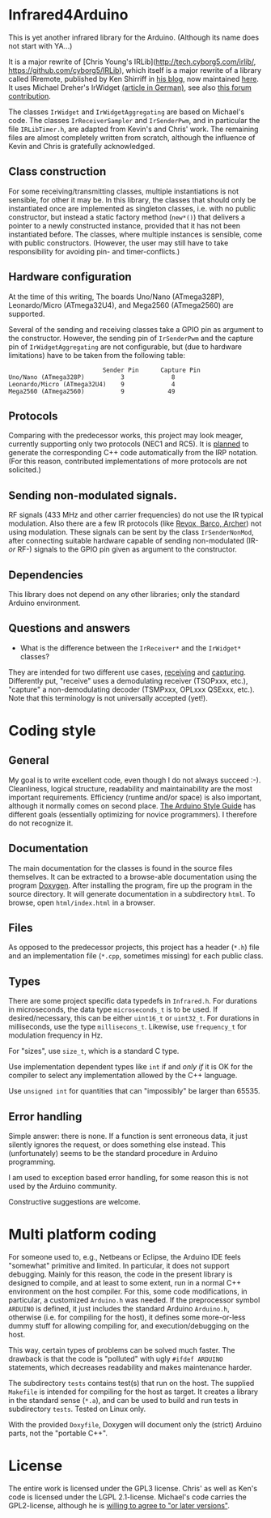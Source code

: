 # Infrared4Arduino
This is yet another infrared library for the Arduino. (Although its name does not
start with YA...)

It is a major rewrite of [Chris Young's
IRLib](http://tech.cyborg5.com/irlib/,
https://github.com/cyborg5/IRLib), which itself is a major
rewrite of a library called IRremote, published by
Ken Shirriff in [his blog](http://www.righto.com/2009/08/multi-protocol-infrared-remote-library.html),
now maintained [here](https://github.com/z3t0/Arduino-IRremote).
It uses Michael Dreher's
IrWidget [(article in
German)](http://www.mikrocontroller.net/articles/High-Speed_capture_mit_ATmega_Timer),
see also [this forum
contribution](http://www.hifi-remote.com/forums/viewtopic.php?p=111876#111876).


The classes `IrWidget` and `IrWidgetAggregating` are based on Michael's code.
The classes `IrReceiverSampler` and `IrSenderPwm`, and in particular the file `IRLibTimer.h`,
are adapted from Kevin's and Chris' work. The remaining files are almost completely written
from scratch, although the influence of Kevin and Chris is gratefully acknowledged.

## Class construction
For some receiving/transmitting classes, multiple instantiations is not sensible,
for other it may be. In this library, the classes that should only be instantiated
once are implemented as singleton classes, i.e. with no public constructor, but instead
a static factory method (`new*()`) that delivers a pointer to a newly constructed instance,
provided that it has not been instantiated before. The classes, where multiple instances
is sensible, come with public constructors. (However, the user may still have to take responsibility
for avoiding pin- and timer-conflicts.)

## Hardware configuration
At the time of this writing, The boards Uno/Nano (ATmega328P), Leonardo/Micro (ATmega32U4),
and Mega2560 (ATmega2560) are supported.

Several of the sending and receiving classes take a GPIO pin as argument to the constructor.
However, the sending pin of `IrSenderPwm` and the capture pin of `IrWidgetAggregating`
are not configurable, but (due to hardware limitations) have to be taken from the following table:

                              Sender Pin      Capture Pin
    Uno/Nano (ATmega328P)          3             8
    Leonardo/Micro (ATmega32U4)    9             4
    Mega2560 (ATmega2560)          9            49


## Protocols
Comparing with the predecessor works, this project may look meager, currently supporting only
two protocols (NEC1 and RC5). It is [planned](https://github.com/bengtmartensson/IrpTransmogrifier)
to generate the corresponding C++ code automatically from the IRP notation. (For this reason,
contributed implementations of more protocols are not solicited.)

## Sending non-modulated signals.
RF signals (433 MHz and other carrier frequencies) do not use the IR
typical modulation. Also there are a few IR protocols (like [Revox, Barco,
Archer](http://www.hifi-remote.com/forums/viewtopic.php?t=14186&start=40))
not using modulation. These signals can be sent by the class `IrSenderNonMod`,
after connecting suitable hardware capable of sending non-modulated (IR- _or_ RF-) signals
to the GPIO pin given as argument to the constructor.

## Dependencies

This library does not depend on any other libraries; only the standard Arduino environment.

## Questions and answers

* What is the difference between the `IrReceiver*` and the `IrWidget*` classes?

They are intended for two different use cases,
[receiving](http://www.harctoolbox.org/Glossary.html#ReceivingIrSignals)
and [capturing](http://www.harctoolbox.org/Glossary.html#Capturing).
Differently put, "receive" uses a
demodulating receiver (TSOPxxx, etc.),
"capture" a non-demodulating decoder (TSMPxxx, OPLxxx QSExxx, etc.). Note that
this terminology is not universally accepted (yet!).

# Coding style

## General
My goal is to write excellent code, even though I do not always succeed :-).
Cleanliness, logical structure, readability and maintainability are the most important
requirements. Efficiency (runtime and/or space) is also important, although it normally
comes on second place. [The Arduino Style Guide](https://www.arduino.cc/en/Reference/APIStyleGuide)
has different goals (essentially optimizing for novice programmers). I therefore
do not recognize it.

## Documentation
The main documentation for the classes is found in the source files themselves. It can be
extracted to a browse-able documentation using the program [Doxygen](http://www.doxygen.org).
After installing the program, fire up the program in the source directory. It will generate documentation in
a subdirectory `html`. To browse, open `html/index.html` in a browser.

## Files
As opposed to the predecessor projects, this project has a header (`*.h`) file and an implementation file
(`*.cpp`, sometimes missing) for each public class.

## Types
There are some project specific data typedefs in `Infrared.h`.
For durations in microseconds, the data type `microseconds_t` is to be
used. If desired/necessary, this can be either `uint16_t` or
`uint32_t`. For durations in milliseconds, use the type
`millisecons_t`. Likewise, use `frequency_t` for modulation frequency in
Hz.

For "sizes", use `size_t`, which is a standard C type.

Use implementation dependent types like `int` if and _only if_ it is OK for the
compiler to select any implementation allowed by the C++ language.

Use `unsigned int` for quantities that can "impossibly" be larger than 65535.

## Error handling
Simple answer: there is none. If a function is sent erroneous data,
it just silently ignores the request, or does something else instead.
This (unfortunately) seems to be the standard procedure in Arduino programming.

I am used to exception based error handling, for some reason this is not used by
the Arduino community.

Constructive suggestions are welcome.

# Multi platform coding
For someone used to, e.g., Netbeans or Eclipse, the Arduino IDE
feels "somewhat" primitive and limited. In particular, it does not support debugging. Mainly
for this reason, the code in the present library is designed to compile, and at least
to some extent, run in a normal C++ environment on the host compiler. For this,
some code modifications, in particular, a customized `Arduino.h` was needed.
If the preprocessor symbol `ARDUINO` is defined,
it just includes the standard Arduino `Arduino.h`, otherwise (i.e. for compiling for the host),
it defines some more-or-less dummy stuff for allowing compiling for, and execution/debugging
on the host.

This way, certain types of problems can be solved much faster. The drawback is that the code
is "polluted" with ugly `#ifdef ARDUINO` statements, which decreases readability and
makes maintenance harder.

The subdirectory `tests` contains test(s) that run on the host. The supplied `Makefile`
is intended for compiling for the host as target. It creates a library in the
standard sense (`*.a`), and can be used to build and run tests in subdirectory `tests`.
Tested on Linux only.

With the provided `Doxyfile`, Doxygen will document only the (strict) Arduino parts,
not the "portable C++".

# License
The entire work is licensed under the GPL3 license. Chris' as well as Ken's
code is licensed under the LGPL 2.1-license. Michael's code carries the
GPL2-license, although he is [willing to agree to "or later
versions"](http://www.hifi-remote.com/forums/viewtopic.php?p=112586#112586).
